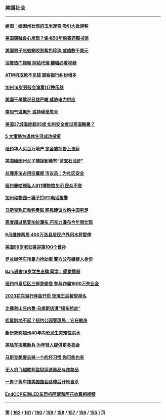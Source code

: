 ### 美国社会
---
#### [组图：缅因州壮观的玉米迷宫 吸引大批游客](../../pages/ncid1078160/n13805076.md?08190445) 
#### [美国窃贼良心发现？偷书50年后寄还图书馆](../../pages/ncid1078160/n13805370.md?08190445) 
#### [美国男子吃蛤蜊咬到紫色珍珠 或值数千美元](../../pages/ncid1078160/n13805111.md?08190445) 
#### [油管热门视频 网站代理 翻墙必看视频](http://209.222.30.114:81/youtube.html?08190445)
#### [ATM机取款不见钱 顾客银行纠纷增多](../../pages/ncid1078160/n13804922.md?08190445) 
#### [加州16岁男孩会演奏117种乐器](../../pages/ncid1078160/n13804918.md?08190445) 
#### [美国干旱情况日益严峻 威胁电力供应](../../pages/ncid1078160/n13804833.md?08190445) 
#### [南加气温飙升 或持续至周末](../../pages/ncid1078160/n13804822.md?08190445) 
#### [美国37城温度超95度 如何安全度过高温酷暑？](../../pages/ncid1078160/n13804763.md?08190445) 
#### [5 大策略为退休生活成功投资](../../pages/ncid1078160/n13804613.md?08190445) 
#### [纽约华人买百万地产 定金被扣告上法庭](../../pages/ncid1078160/n13800981.md?08190445) 
#### [美国缅因州父子捕捉到稀有“蓝宝石龙虾”](../../pages/ncid1078160/n13804265.md?08190445) 
#### [处理非法占用空置屋 市议员：为社区安全](../../pages/ncid1078160/n13804191.md?08190445) 
#### [纽约曼哈顿私人911博物馆关闭 民众不舍](../../pages/ncid1078160/n13804180.md?08190445) 
#### [加州动物园一猴子打911电话报警](../../pages/ncid1078160/n13804130.md?08190445) 
#### [马斯克称正收购曼联 网民建议收购中国男足](../../pages/ncid1078160/n13804069.md?08190445) 
#### [高度超过尼亚加拉瀑布 巧克力瀑布今年很壮观](../../pages/ncid1078160/n13803933.md?08190445) 
#### [9月维修两周 400万洛县居民户外用水将暂停](../../pages/ncid1078160/n13804017.md?08190445) 
#### [美国99岁老妇喜迎第100个曾孙](../../pages/ncid1078160/n13803592.md?08190445) 
#### [罗兰岗停车场暴力抢劫案 警方公布嫌疑人身份](../../pages/ncid1078160/n13803531.md?08190445) 
#### [BJ’s遇害19岁学生出殡 同学：感觉愤怒](../../pages/ncid1078160/n13803471.md?08190445) 
#### [纽约市皇后区三邮差偷信 参与诈骗1600万失业金](../../pages/ncid1078160/n13803415.md?08190445) 
#### [2023花车游行序曲开启 玫瑰王后接受报名](../../pages/ncid1078160/n13803279.md?08190445) 
#### [比佛利山庄内曼‧马库斯店遭“撞车抢劫”](../../pages/ncid1078160/n13803249.md?08190445) 
#### [松鼠趴地不起？纽约公园管理局：它在散热](../../pages/ncid1078160/n13802883.md?08190445) 
#### [新研究称加州40年内恐发生灾难性洪水](../../pages/ncid1078160/n13802691.md?08190445) 
#### [美陆军招募新兵 为年轻人提供更多机会](../../pages/ncid1078160/n13802687.md?08190445) 
#### [马斯克想要去掉一个的坏习惯 你可能也有](../../pages/ncid1078160/n13802594.md?08190445) 
#### [无人机飞越联邦监狱运送毒品与违禁品](../../pages/ncid1078160/n13802599.md?08190445) 
#### [一男子驾车撞美国国会路障后开枪自杀](../../pages/ncid1078160/n13802466.md?08190445) 
#### [EndCCP车游LED车司机阿斌和阿花放真相视频](../../pages/ncid1078160/n13801420.md?08190445) 

---
#### 第 [ [162](./162.md?08190445) / [161](./161.md?08190445) / [160](./160.md?08190445) / [159](./159.md?08190445) / [158](./158.md?08190445) / [157](./157.md?08190445) / [156](./156.md?08190445) / [155](./155.md?08190445) ] 页
